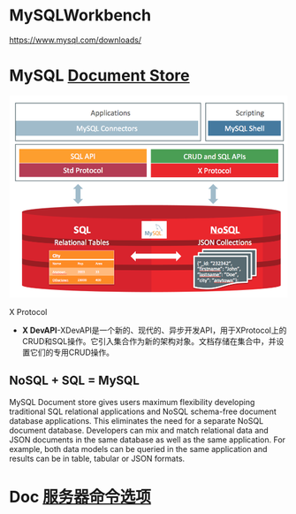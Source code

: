 #	**MySQLWorkbench**

https://www.mysql.com/downloads/







# MySQL [Document Store](https://www.mysql.com/products/enterprise/document_store.html)





![img](assets/mysql_document_store_architecture.png)





X Protocol 

- **X DevAPI**-XDevAPI是一个新的、现代的、异步开发API，用于XProtocol上的CRUD和SQL操作。它引入集合作为新的架构对象。文档存储在集合中，并设置它们的专用CRUD操作。

## NoSQL + SQL = MySQL

MySQL Document store gives users maximum flexibility developing  traditional SQL relational applications and NoSQL schema-free document  database applications.  This eliminates the need for a separate NoSQL  document database.  Developers can mix and match relational data and  JSON documents in the same database as well as the same application.   For example, both data models can be queried in the same application and  results can be in table, tabular or JSON formats.





# Doc	[服务器命令选项](https://dev.mysql.com/doc/refman/8.0/en/server-options.html#option_mysqld_character-set-client-handshake)











